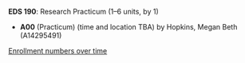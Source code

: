 **EDS 190**: Research Practicum (1–6 units, by 1)

- **A00** (Practicum) (time and location TBA) by Hopkins, Megan Beth (A14295491)

[Enrollment numbers over time](./EDS190.tsv)
